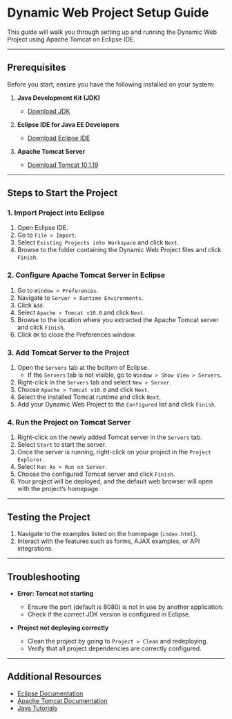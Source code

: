 # Dynamic Web Project Setup Guide

This guide will walk you through setting up and running the Dynamic Web Project using Apache Tomcat on Eclipse IDE.

---

## Prerequisites

Before you start, ensure you have the following installed on your system:

1. **Java Development Kit (JDK)**
   - [Download JDK](https://www.oracle.com/java/technologies/javase-downloads.html)

2. **Eclipse IDE for Java EE Developers**
   - [Download Eclipse IDE](https://www.eclipse.org/downloads/)

3. **Apache Tomcat Server**
   - [Download Tomcat 10.1.19](https://tomcat.apache.org/download-10.cgi)

---

## Steps to Start the Project

### 1. Import Project into Eclipse

1. Open Eclipse IDE.
2. Go to `File > Import`.
3. Select `Existing Projects into Workspace` and click `Next`.
4. Browse to the folder containing the Dynamic Web Project files and click `Finish`.

### 2. Configure Apache Tomcat Server in Eclipse

1. Go to `Window > Preferences`.
2. Navigate to `Server > Runtime Environments`.
3. Click `Add`.
4. Select `Apache > Tomcat v10.0` and click `Next`.
5. Browse to the location where you extracted the Apache Tomcat server and click `Finish`.
6. Click `OK` to close the Preferences window.

### 3. Add Tomcat Server to the Project

1. Open the `Servers` tab at the bottom of Eclipse.
   - If the `Servers` tab is not visible, go to `Window > Show View > Servers`.
2. Right-click in the `Servers` tab and select `New > Server`.
3. Choose `Apache > Tomcat v10.0` and click `Next`.
4. Select the installed Tomcat runtime and click `Next`.
5. Add your Dynamic Web Project to the `Configured` list and click `Finish`.

### 4. Run the Project on Tomcat Server

1. Right-click on the newly added Tomcat server in the `Servers` tab.
2. Select `Start` to start the server.
3. Once the server is running, right-click on your project in the `Project Explorer`.
4. Select `Run As > Run on Server`.
5. Choose the configured Tomcat server and click `Finish`.
6. Your project will be deployed, and the default web browser will open with the project’s homepage.

---

## Testing the Project

1. Navigate to the examples listed on the homepage (`index.html`).
2. Interact with the features such as forms, AJAX examples, or API integrations.

---

## Troubleshooting

- **Error: Tomcat not starting**
  - Ensure the port (default is 8080) is not in use by another application.
  - Check if the correct JDK version is configured in Eclipse.

- **Project not deploying correctly**
  - Clean the project by going to `Project > Clean` and redeploying.
  - Verify that all project dependencies are correctly configured.

---

## Additional Resources

- [Eclipse Documentation](https://help.eclipse.org/)
- [Apache Tomcat Documentation](https://tomcat.apache.org/tomcat-10.0-doc/)
- [Java Tutorials](https://docs.oracle.com/javase/tutorial/)
